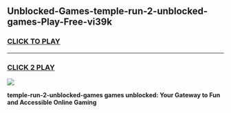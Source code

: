 
## Unblocked-Games-temple-run-2-unblocked-games-Play-Free-vi39k
<h3>
<a href="https://premium76.site?title=temple-run-2-unblocked-games&ref=18A1">CLICK TO PLAY</a></h3>
<hr>

<h3>
<a href="https://premium76.site?title=temple-run-2-unblocked-games&ref=18A1">CLICK 2 PLAY</a>
  
</h3>

<a href="https://premium76.site?title=temple-run-2-unblocked-games&ref=18A1"><img src="https://clearcache.store/games.png"></a>


**temple-run-2-unblocked-games games unblocked: Your Gateway to Fun and Accessible Online Gaming**
